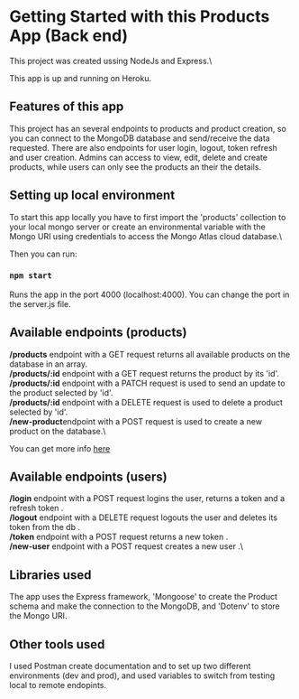 # Getting Started with this Products App (Back end)

This project was created ussing NodeJs and Express.\

This app is up and running on Heroku.

## Features of this app

This project has an several endpoints to products and product creation, so you can connect to the MongoDB database and send/receive the data requested.
There are also endpoints for user login, logout, token refresh and user creation.
Admins can access to view, edit, delete and create products, while users can only see the products an their the details.

## Setting up local environment

To start this app locally you have to first import the 'products' collection to your local mongo server or create an environmental variable with the Mongo URI using credentials to access the Mongo Atlas cloud database.\

Then you can run:

### `npm start`

Runs the app in the port 4000 (localhost:4000). You can change the port in the server.js file.

## Available endpoints (products)

**/products** endpoint with a GET request returns all available products on the database in an array.\
**/products/:id** endpoint with a GET request returns the product by its 'id'.\
**/products/:id** endpoint with a PATCH request is used to send an update to the product selected by 'id'.\
**/products/:id** endpoint with a DELETE request is used to delete a product selected by 'id'.\
**/new-product**endpoint with a POST request is used to create a new product on the database.\

You can get more info [here](https://documenter.getpostman.com/view/12738432/VUjMoRBe)

## Available endpoints (users)

**/login** endpoint with a POST request logins the user, returns a token and a refresh token .\
**/logout** endpoint with a DELETE request logouts the user and deletes its token from the db .\
**/token** endpoint with a POST request returns a new token .\
**/new-user** endpoint with a POST request creates a new user .\

## Libraries used

The app uses the Express framework, 'Mongoose' to create the Product schema and make the connection to the MongoDB, and 'Dotenv' to store the Mongo URI.

## Other tools used

I used Postman create documentation and to set up two different environments (dev and prod), and used variables to switch from testing local to remote endopints.
